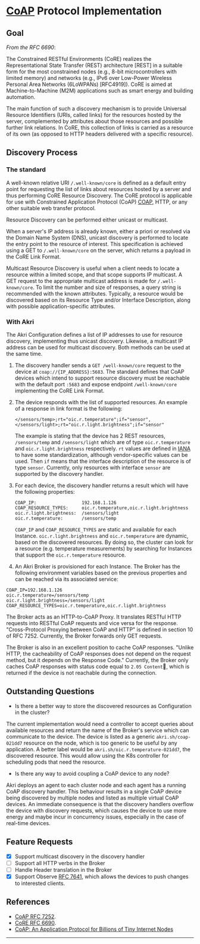 # [CoAP](https://tools.ietf.org/html/rfc7252) Protocol Implementation

## Goal

_From the RFC 6690_:

The Constrained RESTful Environments (CoRE) realizes the Representational State Transfer (REST) architecture [REST] in a suitable form for the most constrained nodes (e.g., 8-bit microcontrollers with limited memory) and networks (e.g., IPv6 over Low-Power Wireless Personal Area Networks (6LoWPANs) [RFC4919]). CoRE is aimed at Machine-to-Machine (M2M) applications such as smart energy and building automation.

The main function of such a discovery mechanism is to provide Universal Resource Identifiers (URIs, called links) for the resources hosted by the server, complemented by attributes about those resources and possible further link relations. In CoRE, this collection of links is carried as a resource of its own (as opposed to HTTP headers delivered with a specific resource).

## Discovery Process

### The standard

A well-known relative URI `/.well-known/core` is defined as a default entry point for requesting the list of links about resources hosted by a server and thus performing CoRE Resource Discovery. The CoRE protocol is applicable for use with Constrained Application Protocol (CoAP) [COAP](https://tools.ietf.org/html/rfc7252), HTTP, or any other suitable web transfer protocol.

Resource Discovery can be performed either unicast or multicast.

When a server's IP address is already known, either a priori or resolved via the Domain Name System (DNS), unicast discovery is performed to locate the entry point to the resource of interest. This specification is achieved using a GET to `/.well-known/core` on the server, which returns a payload in the CoRE Link Format.

Multicast Resource Discovery is useful when a client needs to locate a resource within a limited scope, and that scope supports IP multicast. A GET request to the appropriate multicast address is made for `/.well-known/core`. To limit the number and size of responses, a query string is recommended with the known attributes. Typically, a resource would be discovered based on its Resource Type and/or Interface Description, along with possible application-specific attributes.

### With Akri

The Akri Configuration defines a list of IP addresses to use for resource discovery, implementing thus unicast discovery. Likewise, a multicast IP address can be used for multicast discovery. Both methods can be used at the same time.

1. The discovery handler sends a `GET /well-known/core` request to the device at `coap://{IP_ADDRESS}:5683`. The standard defines that CoAP devices which intend to support resource discovery must be reachable with the default port `:5683` and expose endpoint `/well-known/core` implementing the CoRE Link Format.
2. The device responds with the list of supported resources. An example of a response in link format is the following:
    ```
    </sensors/temp>;rt="oic.r.temperature";if="sensor",
    </sensors/light>;rt="oic.r.light.brightness";if="sensor"
    ```

    The example is stating that the device has 2 REST resources, `/sensors/temp` and `/sensors/light` which are of type `oic.r.temperature` and `oic.r.light.brightness` respectively. `rt` values are defined in [IANA](https://www.iana.org/assignments/core-parameters/core-parameters.xhtml#rt-link-target-att-value) to have some standardization, although vendor-specific values can be used. Then `if` means that the interface description of the resource is of type `sensor`. Currently, only resources with interface `sensor` are supported by the discovery handler.
3. For each device, the discovery handler returns a result which will have the following properties:
    ```
    COAP_IP:                 192.168.1.126
    COAP_RESOURCE_TYPES:     oic.r.temperature,oic.r.light.brightness
    oic.r.light.brightness:  /sensors/light
    oic.r.temperature:       /sensors/temp
    ```
    `COAP_IP` and `COAP_RESOURCE_TYPES` are static and available for each Instance. `oic.r.light.brightness` and `oic.r.temperature` are dynamic, based on the discovered resources. By doing so, the cluster can look for a resource (e.g. temperature measurements) by searching for Instances that support the `oic.r.temperature` resource. 
4. An Akri Broker is provisioned for each Instance. The Broker has the following environment variables based on the previous properties and can be reached via its associated service:

  ```
  COAP_IP=192.168.1.126
  oic.r.temperature=/sensors/temp
  oic.r.light.brightness=/sensors/light
  COAP_RESOURCE_TYPES=oic.r.temperature,oic.r.light.brightness
  ```

  The Broker acts as an HTTP-to-CoAP Proxy. It translates RESTful HTTP requests into RESTful CoAP requests and vice versa for the response. "Cross-Protocol Proxying between CoAP and HTTP" is defined in section 10 of RFC 7252. Currently, the Broker forwards only GET requests.
  
  The Broker is also in an excellent position to cache CoAP responses. "Unlike HTTP, the cacheability of CoAP responses does not depend on the request method, but it depends on the Response Code." Currently, the Broker only caches CoAP responses with status code equal to `2.05 Content`, which is returned if the device is not reachable during the connection.

## Outstanding Questions

- Is there a better way to store the discovered resources as Configuration in the cluster?

The current implementation would need a controller to accept queries about available resources and return the name of the Broker's service which can communicate to the device. The device is listed as a generic `akri.sh/coap-021dd7` resource on the node, which is too generic to be useful by any application. A better label would be `akri.sh/oic.r.temperature-021dd7`, the discovered resource. This would allow using the K8s controller for scheduling pods that need the resource.

- Is there any way to avoid coupling a CoAP device to any node?

Akri deploys an agent to each cluster node and each agent has a running CoAP discovery handler. This behaviour results in a single CoAP device being discovered by multiple nodes and listed as multiple virtual CoAP devices. An immediate consequence is that the discovery handlers overflow the device with discovery requests, which causes the device to use more energy and maybe incur in concurrency issues, especially in the case of real-time devices.

## Feature Requests

- [x] Support multicast discovery in the discovery handler
- [ ] Support all HTTP verbs in the Broker
- [ ] Handle Header translation in the Broker
- [x] Support Observe [RFC 7641](https://tools.ietf.org/html/rfc7641), which allows the devices to push changes to interested clients.

## References

- [CoAP RFC 7252](https://tools.ietf.org/html/rfc7252).
- [CoRE RFC 6690](https://tools.ietf.org/html/rfc6690#:~:text=well-known%2Fcore).
- [CoAP: An Application Protocol for Billions of Tiny Internet Nodes](https://ieeexplore.ieee.org/document/6159216)

---
